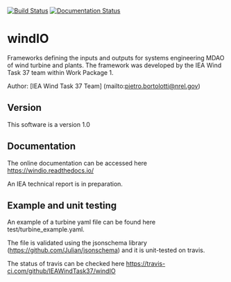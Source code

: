 [![Build Status](https://travis-ci.com/github/IEAWindTask37/windIO)](https://travis-ci.com/github/IEAWindTask37/windIO)
[![Documentation Status](https://windio.readthedocs.io/en/latest/)](https://windio.readthedocs.io/en/latest/)

# windIO

Frameworks defining the inputs and outputs for systems engineering MDAO of wind turbine and plants. The framework was developed by the IEA Wind Task 37 team within Work Package 1.

Author: [IEA Wind Task 37 Team] (mailto:pietro.bortolotti@nrel.gov)

## Version

This software is a version 1.0

## Documentation

The online documentation can be accessed here <https://windio.readthedocs.io/>

An IEA technical report is in preparation.

## Example and unit testing

An example of a turbine yaml file can be found here test/turbine_example.yaml.

The file is validated using the jsonschema library (https://github.com/Julian/jsonschema) and it is unit-tested on travis. 

The status of travis can be checked here https://travis-ci.com/github/IEAWindTask37/windIO

